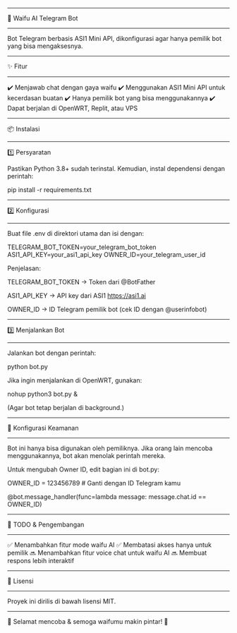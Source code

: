 __________________________________________
💙 Waifu AI Telegram Bot
__________________________________________
Bot Telegram berbasis ASI1 Mini API, dikonfigurasi agar hanya pemilik bot yang bisa mengaksesnya.
__________________________________________
✨ Fitur
__________________________________________
✔️ Menjawab chat dengan gaya waifu
✔️ Menggunakan ASI1 Mini API untuk kecerdasan buatan
✔️ Hanya pemilik bot yang bisa menggunakannya
✔️ Dapat berjalan di OpenWRT, Replit, atau VPS
__________________________________________
📦 Instalasi
__________________________________________
1️⃣ Persyaratan

Pastikan Python 3.8+ sudah terinstal.
Kemudian, instal dependensi dengan perintah:

pip install -r requirements.txt
__________________________________________
2️⃣ Konfigurasi
__________________________________________
Buat file .env di direktori utama dan isi dengan:

TELEGRAM_BOT_TOKEN=your_telegram_bot_token
ASI1_API_KEY=your_asi1_api_key
OWNER_ID=your_telegram_user_id

Penjelasan:

TELEGRAM_BOT_TOKEN → Token dari @BotFather

ASI1_API_KEY → API key dari ASI1 https://asi1.ai

OWNER_ID → ID Telegram pemilik bot (cek ID dengan @userinfobot)
__________________________________________
3️⃣ Menjalankan Bot
__________________________________________
Jalankan bot dengan perintah:

python bot.py

Jika ingin menjalankan di OpenWRT, gunakan:

nohup python3 bot.py &

(Agar bot tetap berjalan di background.)
__________________________________________
🔐 Konfigurasi Keamanan
__________________________________________
Bot ini hanya bisa digunakan oleh pemiliknya. Jika orang lain mencoba menggunakannya, bot akan menolak perintah mereka.

Untuk mengubah Owner ID, edit bagian ini di bot.py:

OWNER_ID = 123456789  # Ganti dengan ID Telegram kamu

@bot.message_handler(func=lambda message: message.chat.id == OWNER_ID)
__________________________________________
📝 TODO & Pengembangan
__________________________________________
✅ Menambahkan fitur mode waifu AI
✅ Membatasi akses hanya untuk pemilik
🔜 Menambahkan fitur voice chat untuk waifu AI
🔜 Membuat respons lebih interaktif
__________________________________________
📜 Lisensi
__________________________________________
Proyek ini dirilis di bawah lisensi MIT.
__________________________________________

💙 Selamat mencoba & semoga waifumu makin pintar! 🚀
